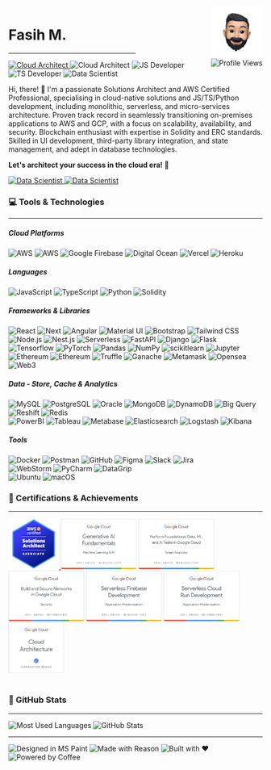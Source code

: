 <div style="float: right">
<img src="./assets/img/me.png" height="100" alt="Memoji">
<br/>
<img src="https://komarev.com/ghpvc/?username=DICOT4&abbreviated=true" height="20" alt="Profile Views">
</div>


<h1>Fasih M.</h1>
<hr style="width: 50%; margin-top: 0">

[//]: # (<h6>Cloud Architect | JS/TS Developer | Data Scientist</h6>)
<a href="https://www.credly.com/badges/67a71d7f-cd1e-4a5d-a36e-4e0c8b4b866e/public_url" target="_blank">
    <img src=" https://img.shields.io/badge/AWS-Certified-3A3BF7" alt="Cloud Architect">
</a>
<img src=" https://img.shields.io/badge/Cloud-Architect-FF9900" alt="Cloud Architect">
<img src=" https://img.shields.io/badge/Dev-JavaScript-F0DB4F" alt="JS Developer">
<img src=" https://img.shields.io/badge/Dev-TypeScript-3075C0" alt="TS Developer">
<img src=" https://img.shields.io/badge/Data-Scientist-CE0B0C" alt="Data Scientist">

<p>
Hi, there! 👋 I'm a passionate Solutions Architect and AWS Certified Professional, specialising in cloud-native solutions and JS/TS/Python development, including monolithic, serverless, and micro-services architecture. Proven track record in seamlessly transitioning on-premises applications to AWS and GCP, with a focus on scalability, availability, and security. Blockchain enthusiast with expertise in Solidity and ERC standards. Skilled in UI development, third-party library integration, and state management, and adept in database technologies.
</p>
<p style="font-weight: bold">Let's architect your success in the cloud era! 🚀</p>

<a href="https://www.linkedin.com/in/fasih-malik/" target="_blank">
    <img src=" https://img.shields.io/badge/Connect%20on%20LinkedIn-196BC3?logo=linkedin" alt="Data Scientist">
</a><a href="mailto:fasihrehman.malik@gmail.com" target="_blank">
    <img src=" https://img.shields.io/badge/Drop%20an%20Email-FFF?logo=gmail" alt="Data Scientist">
</a>

<h3>💻 Tools & Technologies</h3>
<hr style="margin-top: 0">

<h5>Cloud Platforms</h5>
<img src="https://img.shields.io/badge/Amazon%20Web%20Services-FFF?logo=amazon-aws&logoColor=FF9900" alt="AWS">
<img src="https://img.shields.io/badge/Google%20Cloud%20Platform-FFF?logo=google-cloud" alt="AWS">
<img src="https://img.shields.io/badge/Google%20Firebase-FFF?logo=firebase" alt="Google Firebase">
<img src="https://img.shields.io/badge/Digital%20Ocean-FFF?logo=digitalocean" alt="Digital Ocean">
<img src="https://img.shields.io/badge/Vercel-FFF?logo=vercel&logoColor=black" alt="Vercel">
<img src="https://img.shields.io/badge/Heroku-FFF?logo=heroku&logoColor=purple" alt="Heroku">

<h5>Languages</h5>
<img src="https://img.shields.io/badge/JavaScript-FFF?logo=javascript" alt="JavaScript">
<img src="https://img.shields.io/badge/TypeScript-FFF?logo=typescript" alt="TypeScript">
<img src="https://img.shields.io/badge/Python-FFF?logo=python" alt="Python">
<img src="https://img.shields.io/badge/Solidity-FFF?logo=solidity&logoColor=black" alt="Solidity">

<h5>Frameworks & Libraries</h5>
<img src="https://img.shields.io/badge/React-FFF?logo=react" alt="React">
<img src="https://img.shields.io/badge/Next.js-FFF?logo=nextdotjs&logoColor=black" alt="Next">
<img src="https://img.shields.io/badge/Angular-FFF?logo=angular&logoColor=red" alt="Angular">
<img src="https://img.shields.io/badge/MaterialUI-FFF?logo=mui" alt="Material UI">
<img src="https://img.shields.io/badge/Bootstrap-FFF?logo=bootstrap" alt="Bootstrap">
<img src="https://img.shields.io/badge/Tailwind%20CSS-FFF?logo=tailwindcss" alt="Tailwind CSS">
<br/>
<img src="https://img.shields.io/badge/Node.js-FFF?logo=nodedotjs" alt="Node.js">
<img src="https://img.shields.io/badge/Nest.js-FFF?logo=nestjs&logoColor=red" alt="Nest.js">
<img src="https://img.shields.io/badge/Serverless-FFF?logo=serverless" alt="Serverless">
<img src="https://img.shields.io/badge/FastAPI-FFF?logo=fastapi" alt="FastAPI">
<img src="https://img.shields.io/badge/Django-FFF?logo=django&logoColor=0A2D1F" alt="Django">
<img src="https://img.shields.io/badge/Flask-FFF?logo=flask&logoColor=black" alt="Flask">
<br/>
<img src="https://img.shields.io/badge/Tensorflow-FFF?logo=tensorflow" alt="Tensorflow">
<img src="https://img.shields.io/badge/PyTorch-FFF?logo=pytorch" alt="PyTorch">
<img src="https://img.shields.io/badge/Pandas-FFF?logo=pandas&logoColor=170656" alt="Pandas">
<img src="https://img.shields.io/badge/NumPy-FFF?logo=numpy&logoColor=4AA6CA" alt="NumPy">
<img src="https://img.shields.io/badge/Scikit%20Learn-FFF?logo=scikitlearn" alt="scikitlearn">
<img src="https://img.shields.io/badge/Jupyter-FFF?logo=jupyter" alt="Jupyter">
<br/>
<img src="https://img.shields.io/badge/Ethereum-FFF?logo=ethereum&logoColor=black" alt="Ethereum">
<img src="https://img.shields.io/badge/Binance-FFF?logo=binance" alt="Ethereum">
<img src="https://img.shields.io/badge/Truffle-FFF?logo=truffle" alt="Truffle">
<img src="https://img.shields.io/badge/Ganache-FFF?logo=ganache" alt="Ganache">
<img src="https://img.shields.io/badge/Metamask-FFF?logo=metamask" alt="Metamask">
<img src="https://img.shields.io/badge/Opensea-FFF?logo=opensea" alt="Opensea">
<img src="https://img.shields.io/badge/Web3-FFF?logo=web3dotjs" alt="Web3">

<h5>Data - Store, Cache & Analytics</h5>
<img src="https://img.shields.io/badge/MySQL-FFF?logo=mysql" alt="MySQL">
<img src="https://img.shields.io/badge/PostgreSQL-FFF?logo=postgresql" alt="PostgreSQL">
<img src="https://img.shields.io/badge/Oracle-FFF?logo=oracle&logoColor=red" alt="Oracle">
<img src="https://img.shields.io/badge/MongoDB-FFF?logo=mongodb" alt="MongoDB">
<img src="https://img.shields.io/badge/DynamoDB-FFF?logo=amazondynamodb&logoColor=2C6EB3" alt="DynamoDB">
<img src="https://img.shields.io/badge/Big Query-FFF?logo=googlebigquery" alt="Big Query">
<img src="https://img.shields.io/badge/Redshift-FFF?logo=amazonredshift" alt="Reshift">
<img src="https://img.shields.io/badge/Redis-FFF?logo=redis" alt="Redis">
<br/>
<img src="https://img.shields.io/badge/PowerBI-FFF?logo=powerbi" alt="PowerBI">
<img src="https://img.shields.io/badge/Tableau-FFF?logo=tableau" alt="Tableau">
<img src="https://img.shields.io/badge/Metabase-FFF?logo=metabase" alt="Metabase">
<img src="https://img.shields.io/badge/Elasticsearch-FFF?logo=elasticsearch&logoColor=black" alt="Elasticsearch">
<img src="https://img.shields.io/badge/Logstash-FFF?logo=logstash&logoColor=black" alt="Logstash">
<img src="https://img.shields.io/badge/Kibana-FFF?logo=kibana&logoColor=black" alt="Kibana">

<h5>Tools</h5>
<img src="https://img.shields.io/badge/Docker-FFF?logo=docker" alt="Docker">
<img src="https://img.shields.io/badge/Postman-FFF?logo=postman" alt="Postman">
<img src="https://img.shields.io/badge/GitHub-FFF?logo=github&logoColor=black" alt="GitHub">
<img src="https://img.shields.io/badge/Figma-FFF?logo=figma" alt="Figma">
<img src="https://img.shields.io/badge/Slack-FFF?logo=slack&logoColor=black" alt="Slack">
<img src="https://img.shields.io/badge/Jira-FFF?logo=jira&logoColor=2480F8" alt="Jira">
<br/>
<img src="https://img.shields.io/badge/WebStorm-FFF?logo=webstorm&logoColor=black" alt="WebStorm">
<img src="https://img.shields.io/badge/PyCharm-FFF?logo=pycharm&logoColor=black" alt="PyCharm">
<img src="https://img.shields.io/badge/DataGrip-FFF?logo=datagrip&logoColor=black" alt="DataGrip">
<br/>
<img src="https://img.shields.io/badge/Ubuntu-FFF?logo=ubuntu&logoColor=black" alt="Ubuntu">
<img src="https://img.shields.io/badge/macOS-FFF?logo=macos&logoColor=black" alt="macOS">

[//]: # (<h3>🎓 Education</h3>)
[//]: # (<hr style="margin-top: 0">)
[//]: # (<img src="https://img.shields.io/badge/Bachelors-Software%20Engineering-FFF" alt="BS">)
[//]: # (<img src="https://img.shields.io/badge/Masters-Artificial%20Intelligence-FFF" alt="MSc">)

<h3>📃 Certifications & Achievements</h3>
<hr style="margin-top: 0">
<a href="https://www.credly.com/badges/67a71d7f-cd1e-4a5d-a36e-4e0c8b4b866e/public_url" target="_blank">
    <img src="./assets/img/aws-certified-solutions-architect-associate.png" height="100" alt="AWS Certified - Solutions Architect Associate">
</a>
<img src="./assets/img/google1.png" height="100" alt="Generative AI Fundamentals">
<img src="./assets/img/google2.png" height="100" alt="Data, ML, and AI Tasks">
<img src="./assets/img/google6.png" height="100" alt="Networks in Google Cloud">
<img src="./assets/img/google4.png" height="100" alt="Serverless Firebase Development">
<img src="./assets/img/google5.png" height="100" alt="Serverless Cloud Run Development">
<img src="./assets/img/google3.png" height="100" alt="Cloud Architecture">

<br/>
<br/>

<h3>👾 GitHub Stats</h3>
<hr style="margin-top: 0">
<img height="200" src="https://github-readme-stats.vercel.app/api/top-langs/?username=DICOT4&layout=compact&hide=c%23,CSS,SCSS,ASP,Objective-C" alt="Most Used Languages" />
<img height="200" src="https://github-readme-stats-ebon-seven-19.vercel.app/api?username=DICOT4&show_icons=true&hide=stars&locale=en&rank_icon=github" alt="GitHub Stats">

<hr/>
<img src="https://forthebadge.com/images/badges/designed-in-ms-paint.svg" alt="Designed in MS Paint">
<img src="https://forthebadge.com/images/badges/made-with-reason.svg" alt="Made with Reason">
<img src="https://forthebadge.com/images/badges/built-with-love.svg" alt="Built with ❤️">
<img src="https://forthebadge.com/images/badges/powered-by-coffee.svg" alt="Powered by Coffee">
